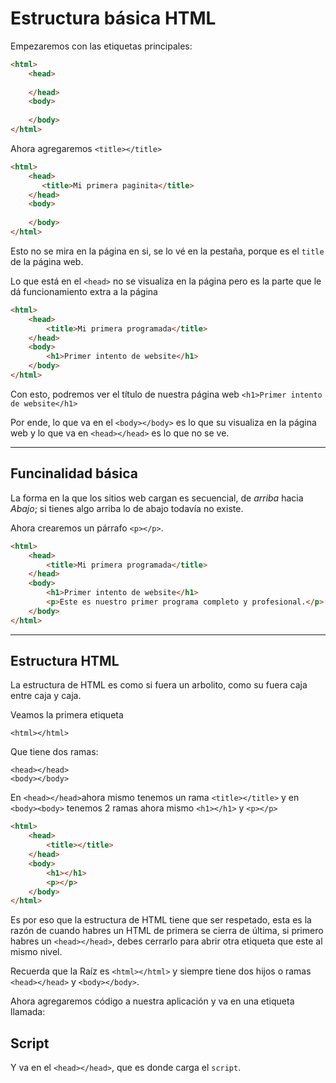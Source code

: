 # Estructura básica HTML

Empezaremos con las etiquetas principales:

~~~html
<html>
    <head>
        
    </head>
    <body>
        
    </body>
</html>
~~~

Ahora agregaremos `<title></title>`

~~~html
<html>
    <head>
       <title>Mi primera paginita</title> 
    </head>
    <body>
        
    </body>
</html>
~~~
Esto no se mira en la página en si, se lo vé en la pestaña, porque es el `title` de la página web.

Lo que está en el `<head>` no se visualiza en la página pero es la parte que le dá funcionamiento extra a la página

~~~html
<html>
    <head>
        <title>Mi primera programada</title>   
    </head>
    <body>
        <h1>Primer intento de website</h1>
    </body>
</html>
~~~

Con esto, podremos ver el título de nuestra página web `<h1>Primer intento de website</h1>`

Por ende, lo que va en el `<body></body>` es lo que su visualiza en la página web y lo que va en `<head></head>` es lo que no se ve.

---
## Funcinalidad básica 

La forma en la que los sitios web cargan es secuencial, de *arriba* hacia *Abajo*; si tienes algo arriba lo de abajo todavía no existe.

Ahora crearemos un párrafo `<p></p>`.

~~~html
<html>
    <head>
        <title>Mi primera programada</title>   
    </head>
    <body>
        <h1>Primer intento de website</h1>
        <p>Este es nuestro primer programa completo y profesional.</p>
    </body>
</html>
~~~
---
## Estructura HTML
La estructura de HTML es como si fuera un arbolito, como su fuera caja entre caja y caja.

Veamos la primera etiqueta

    <html></html>
Que tiene dos ramas:

    <head></head>
    <body></body>

En `<head></head>`ahora mismo tenemos un rama `<title></title>` y en 
`<body><body>` tenemos 2 ramas ahora mismo `<h1></h1>` y `<p></p>`

~~~html
<html>
    <head>
        <title></title>   
    </head>
    <body>
        <h1></h1>
        <p></p>
    </body>
</html>
~~~

Es por eso que la estructura de HTML tiene que ser respetado, esta es la razón de cuando habres un HTML de primera se cierra de última, si primero habres un `<head></head>`, debes cerrarlo para abrir otra etiqueta que este al mismo nivel.

Recuerda que la Raíz es `<html></html>` y siempre tiene dos hijos o ramas `<head></head>` y `<body></body>`.

Ahora agregaremos código a nuestra aplicación y va en una etiqueta llamada:

## Script

Y va en el `<head></head>`, que es donde carga el `script`.
